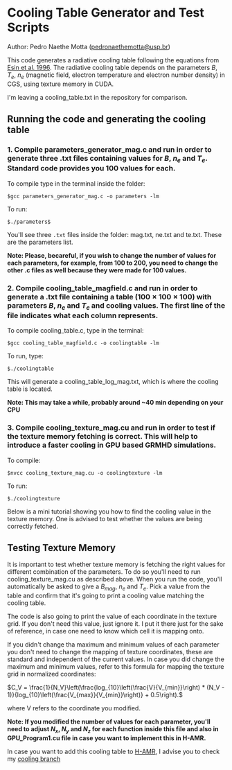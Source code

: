 # Cooling Table Generator and Test Scripts
Author: Pedro Naethe Motta (pedronaethemotta@usp.br)

This code generates a radiative cooling table following the equations from [Esin et al. 1996](https://ui.adsabs.harvard.edu/abs/1996ApJ...465..312E). The radiative cooling table depends on the parameters $B$, $T_e$, $n_e$ (magnetic field, electron temperature and electron number density) in CGS, using texture memory in CUDA.

I'm leaving a cooling_table.txt in the repository for comparison.

## Running the code and generating the cooling table

### 1. Compile parameters_generator_mag.c and run in order to generate three .txt files containing values for $B$, $n_e$ and $T_e$. Standard code provides you 100 values for each.

To compile type in the terminal inside the folder:

```$gcc parameters_generator_mag.c -o parameters -lm```

To run:

```$./parameters$```

You'll see three ```.txt``` files inside the folder: mag.txt, ne.txt and te.txt. These are the parameters list.

**Note: Please, becareful, if you wish to change the number of values for each parameters, for example, from 100 to 200, you need to change the other .c files as well because they were made for 100 values.**

### 2. Compile cooling_table_magfield.c and run in order to generate a .txt file containing a table $(100 \times 100 \times 100)$ with parameters $B$, $n_e$ and $T_e$ and cooling values. The first line of the file indicates what each column represents.

To compile cooling_table.c, type in the terminal:

```$gcc cooling_table_magfield.c -o coolingtable -lm```

To run, type:

```$./coolingtable```

This will generate a cooling_table_log_mag.txt, which is where the cooling table is located. 

**Note: This may take a while, probably around ~40 min depending on your CPU**

### 3. Compile cooling_texture_mag.cu and run in order to test if the texture memory fetching is correct. This will help to introduce a faster cooling in GPU based GRMHD simulations. 

To compile:

```$nvcc cooling_texture_mag.cu -o coolingtexture -lm```

To run:

```$./coolingtexture```

Below is a mini tutorial showing you how to find the cooling value in the texture memory. One is advised to test whether the values are being correctly fetched.

## Testing Texture Memory

It is important to test whether texture memory is fetching the right values for different combination of the parameters. To do so you'll need to run cooling_texture_mag.cu as described above. When you run the code, you'll automatically be asked to give a $B_{mag}$, $n_e$ and $T_e$. Pick a value from the table and confirm that it's going to print a cooling value matching the cooling table.

The code is also going to print the value of each coordinate in the texture grid. If you don't need this value, just ignore it. I put it there just for the sake of reference, in case one need to know which cell it is mapping onto.

If you didn't change tha maximum and minimum values of each parameter you don't need to change the mapping of texture coordinates, these are standard and independent of the current values. In case you did change the maximum and minimum values, refer to this formula for mapping the texture grid in normalized coordinates:

$C_V = \frac{1}{N_V}\left(\frac{log_{10}\left(\frac{V}{V_{min}}\right) * (N_V - 1)}{log_{10}\left(\frac{V_{max}}{V_{min}}\right)} + 0.5\right).$

where V refers to the coordinate you modified.

**Note: If you modified the number of values for each parameter, you'll need to adjust $N_x$, $N_y$ and $N_z$ for each function inside this file and also in GPU_Program1.cu file in case you want to implement this in H-AMR.** 

In case you want to add this cooling table to [H-AMR](https://arxiv.org/abs/1912.10192), I advise you to check my [cooling branch](https://github.com/black-hole-group/hamr/tree/Cooling_pedro)

